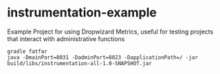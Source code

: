# instrumentation-example
Example Project for using Dropwizard Metrics, useful for testing projects that interact with administrative functions
```
gradle fatfar
java -DmainPort=8031 -DadminPort=8023 -DapplicationPath=/ -jar build/libs/instrumentation-all-1.0-SNAPSHOT.jar
```
